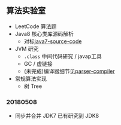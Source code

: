 ## 算法实验室

- LeetCode 算法题
- Java8 核心类库源码解析
  - 对标[java7-source-code](https://github.com/Anddd7/java7-source-code)
- JVM 研究
  - `.class` 中间代码研究 / javap工具
  - GC / 虚链接
  - (未完成)编译器细节见[parser-compiler](https://github.com/Anddd7/parser-compiler)
- 常规算法实现
  - 树 Tree
  
  
### 20180508
* 同步并合并 JDK7 已有研究到 JDK8
